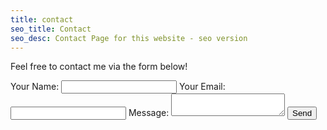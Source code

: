 ```yaml
---
title: contact
seo_title: Contact
seo_desc: Contact Page for this website - seo version
---
```


Feel free to contact me via the form below!

<div class="row">
    <form class="u-full-width" name="contact-me" method="post" data-netlify="true" data-netlify-honeypot="bot-field">
        <input type="hidden" name="form-name" value="contact-me" />
        <label class="u-full-width">Your Name: </label>
        <input class="u-full-width" type="text" name="name" />
        <label class="u-full-width">Your Email: </label>
        <input class="u-full-width" type="email" name="email" />
        <label class="u-full-width">Message: </label>
        <textarea class="u-full-width" name="message"></textarea>
        <button class="u-full-width button-primary" type="submit">Send</button>
    </form>
</div>